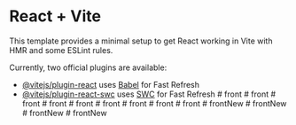 # React + Vite

This template provides a minimal setup to get React working in Vite with HMR and some ESLint rules.

Currently, two official plugins are available:

- [@vitejs/plugin-react](https://github.com/vitejs/vite-plugin-react/blob/main/packages/plugin-react/README.md) uses [Babel](https://babeljs.io/) for Fast Refresh
- [@vitejs/plugin-react-swc](https://github.com/vitejs/vite-plugin-react-swc) uses [SWC](https://swc.rs/) for Fast Refresh
#   f r o n t  
 #   f r o n t  
 #   f r o n t  
 #   f r o n t  
 #   f r o n t  
 #   f r o n t  
 #   f r o n t  
 #   f r o n t  
 #   f r o n t  
 #   f r o n t N e w  
 #   f r o n t N e w  
 #   f r o n t N e w  
 #   f r o n t N e w  
 